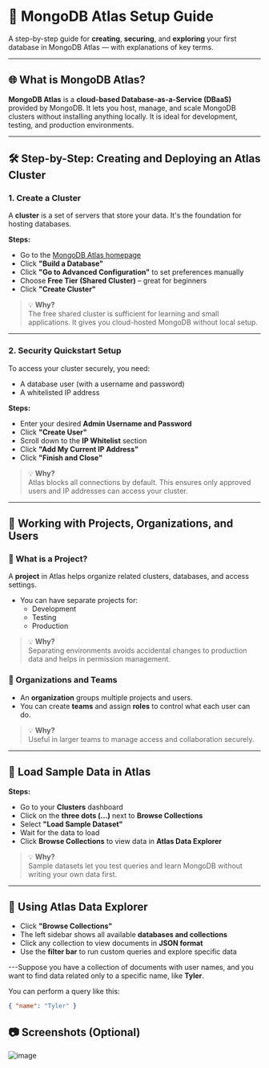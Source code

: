 

# 📘 MongoDB Atlas Setup Guide

A step-by-step guide for **creating**, **securing**, and **exploring** your first database in MongoDB Atlas — with explanations of key terms.

---

## 🌐 What is MongoDB Atlas?

**MongoDB Atlas** is a **cloud-based Database-as-a-Service (DBaaS)** provided by MongoDB. It lets you host, manage, and scale MongoDB clusters without installing anything locally. It is ideal for development, testing, and production environments.

---

## 🛠️ Step-by-Step: Creating and Deploying an Atlas Cluster

### 1. **Create a Cluster**

A **cluster** is a set of servers that store your data. It's the foundation for hosting databases.

**Steps:**
- Go to the [MongoDB Atlas homepage](https://www.mongodb.com/cloud/atlas)
- Click **"Build a Database"**
- Click **"Go to Advanced Configuration"** to set preferences manually
- Choose **Free Tier (Shared Cluster)** – great for beginners
- Click **"Create Cluster"**

> 💡 **Why?**  
> The free shared cluster is sufficient for learning and small applications. It gives you cloud-hosted MongoDB without local setup.

---

### 2. **Security Quickstart Setup**

To access your cluster securely, you need:
- A database user (with a username and password)
- A whitelisted IP address

**Steps:**
- Enter your desired **Admin Username and Password**
- Click **"Create User"**
- Scroll down to the **IP Whitelist** section
- Click **"Add My Current IP Address"**
- Click **"Finish and Close"**

> 💡 **Why?**  
> Atlas blocks all connections by default. This ensures only approved users and IP addresses can access your cluster.

---

## 📁 Working with Projects, Organizations, and Users

### 🌱 What is a Project?

A **project** in Atlas helps organize related clusters, databases, and access settings.

- You can have separate projects for:
  - Development
  - Testing
  - Production

> 💡 **Why?**  
> Separating environments avoids accidental changes to production data and helps in permission management.

### 👥 Organizations and Teams

- An **organization** groups multiple projects and users.
- You can create **teams** and assign **roles** to control what each user can do.

> 💡 **Why?**  
> Useful in larger teams to manage access and collaboration securely.

---

## 🧪 Load Sample Data in Atlas

**Steps:**
- Go to your **Clusters** dashboard
- Click on the **three dots (...)** next to **Browse Collections**
- Select **"Load Sample Dataset"**
- Wait for the data to load
- Click **Browse Collections** to view data in **Atlas Data Explorer**

> 💡 **Why?**  
> Sample datasets let you test queries and learn MongoDB without writing your own data first.

---

## 🔎 Using Atlas Data Explorer

- Click **"Browse Collections"**
- The left sidebar shows all available **databases and collections**
- Click any collection to view documents in **JSON format**
- Use the **filter bar** to run custom queries and explore specific data

---Suppose you have a collection of documents with user names, and you want to find data related only to a specific name, like **Tyler**.

You can perform a query like this:

```json
{ "name": "Tyler" }
```

## 📷 Screenshots (Optional)


![image](https://github.com/user-attachments/assets/c9f85089-a358-4bfb-a926-b6acd1eac30c)



